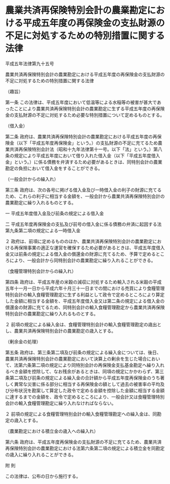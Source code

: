 # 農業共済再保険特別会計の農業勘定における平成五年度の再保険金の支払財源の不足に対処するための特別措置に関する法律

平成五年法律第九十五号

農業共済再保険特別会計の農業勘定における平成五年度の再保険金の支払財源の不足に対処するための特別措置に関する法律

（趣旨）

第一条 この法律は、平成五年度において低温等による水稲等の被害が甚大であったことにより農業共済再保険特別会計の農業勘定に生ずる平成五年度の再保険金の支払財源の不足に対処するため必要な特別措置について定めるものとする。

（借入金）

第二条 政府は、農業共済再保険特別会計の農業勘定における平成五年度の再保険金（以下「平成五年度再保険金」という。）の支払財源の不足に充てるため農業共済再保険特別会計法（昭和十九年法律第十一号。以下「法」という。）第八条の規定により平成五年度において借り入れた借入金（以下「平成五年度借入金」という。）に係る債務を弁済するため必要があるときは、同特別会計の農業勘定の負担において借入金をすることができる。

（一般会計からの繰入れ）

第三条 政府は、次の各号に掲げる借入金及び一時借入金の利子の財源に充てるため、これらの利子に相当する金額を、一般会計から農業共済再保険特別会計の農業勘定に繰り入れるものとする。

一 平成五年度借入金及び前条の規定による借入金

二 平成五年度再保険金の支払及び前号の借入金に係る債務の弁済に起因する法第九条第二項の規定による一時借入金

２ 政府は、前項に定めるもののほか、農業共済再保険特別会計の農業勘定における再保険事業の適正な運営を確保するため必要があるときは、平成五年度借入金又は前条の規定による借入金の償還金の財源に充てるため、予算で定めるところにより、一般会計から同特別会計の農業勘定に繰り入れることができる。

（食糧管理特別会計からの繰入れ）

第四条 政府は、平成五年産の米穀の減収に対処するため輸入される米穀の平成五年十一月一日から平成六年十月三十一日までの間における売買により食糧管理特別会計の輸入食糧管理勘定に生ずる利益として政令で定めるところにより算定した金額に相当する金額を、平成五年度借入金又は第二条の規定による借入金の償還金の財源に充てるため、同特別会計の輸入食糧管理勘定から農業共済再保険特別会計の農業勘定に繰り入れるものとする。

２ 前項の規定による繰入金は、食糧管理特別会計の輸入食糧管理勘定の歳出とし、農業共済再保険特別会計の農業勘定の歳入とする。

（剰余金の処理）

第五条 政府は、第三条第二項及び前条の規定による繰入金については、後日、農業共済再保険特別会計の農業勘定において決算上の剰余を生じた場合において、法第六条第二項の規定により同特別会計の再保険金支払基金勘定へ繰り入れるべき金額を控除して、なお残余があるときは、同項の規定にかかわらず、第三条第二項及び前条の規定による繰入金の合計額から平成五年度再保険金のうち著しく異常な災害に係る部分に相当する再保険金の額として過去の被害率の平均及び分布状況を勘案して算定した政令で定める金額を控除した金額に相当する金額に達するまでの金額を、政令で定めるところにより、一般会計又は食糧管理特別会計の輸入食糧管理勘定に繰り入れなければならない。

２ 前項の規定による食糧管理特別会計の輸入食糧管理勘定への繰入金は、同勘定の歳入とする。

（農業勘定における積立金の歳入への繰入れ）

第六条 政府は、平成五年度再保険金の支払財源の不足に充てるため、農業共済再保険特別会計の農業勘定における法第六条第二項の規定による積立金を同勘定の歳入に繰り入れることができる。

附 則

この法律は、公布の日から施行する。
